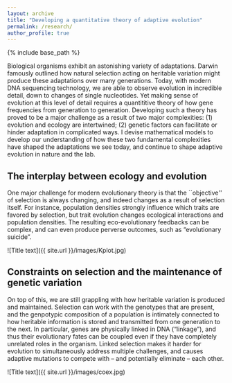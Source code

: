 ```yaml
---
layout: archive
title: "Developing a quantitative theory of adaptive evolution"
permalink: /research/
author_profile: true
---
```


{% include base_path %}

Biological organisms exhibit an astonishing variety of adaptations. Darwin famously outlined how natural selection acting on heritable variation might produce these adaptations over many generations. Today, with modern DNA sequencing technology, we are able to observe evolution in incredible detail, down to changes of single nucleotides. Yet making sense of evolution at this level of detail requires a quantititive theory of how gene frequencies from generation to generation. Developing such a theory has proved to be a major challenge as a result of two major complexities: (1) evolution and ecology are intertwined; (2) genetic factors can facilitate or hinder adaptation in complicated ways. I devise mathematical models to develop our understanding of how these two fundamental complexities have shaped the adaptations we see today, and continue to shape adaptive evolution in nature and the lab.

The interplay between ecology and evolution
------

One major challenge for modern evolutionary theory is that the ``objective'' of selection is always changing, and indeed changes as a result of selection itself. For instance, population densities strongly influence which traits are favored by selection, but trait evolution changes ecological interactions and population densities. The resulting eco-evolutionary feedbacks can be complex, and can even produce perverse outcomes, such as “evolutionary suicide”.

![Title text]({{ site.url }}/images/Kplot.jpg)

Constraints on selection and the maintenance of genetic variation
------

On top of this, we are still grappling with how heritable variation is produced and maintained. Selection can work with the genotypes that are present, and the genpotypic composition of a population is intimately connected to how heritable information is stored and transmitted from one generation to the next. In particular, genes are physically linked in DNA (“linkage”), and thus their evolutionary fates can be coupled even if they have completely unrelated roles in the organism. Linked selection makes it harder for evolution to simultaneously address multiple challenges, and causes adaptive mutations to compete with – and potentially eliminate – each other.

![Title text]({{ site.url }}/images/coex.jpg) 


